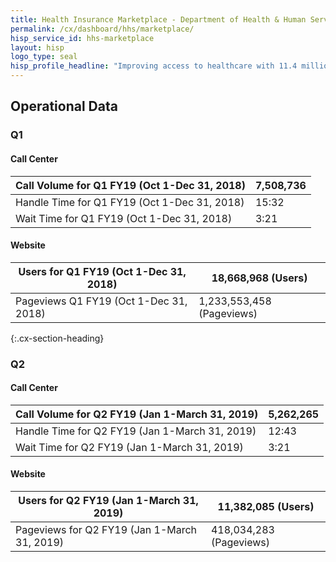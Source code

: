 ```yaml
---
title: Health Insurance Marketplace - Department of Health & Human Services - CX CAP Goal Dashboard
permalink: /cx/dashboard/hhs/marketplace/
hisp_service_id: hhs-marketplace
layout: hisp
logo_type: seal
hisp_profile_headline: "Improving access to healthcare with 11.4 million marketplace enrollments."
---
```



<h2 class="cx-section-heading">Operational Data</h2>

### Q1
#### Call Center

| Call Volume for Q1 FY19 (Oct 1-Dec 31, 2018) | 7,508,736 |
|----------------------------------------------|-----------|
| Handle Time for Q1 FY19 (Oct 1-Dec 31, 2018) | 15:32     |
| Wait Time for Q1 FY19 (Oct 1-Dec 31, 2018)   | 3:21      |

#### Website

| Users for Q1 FY19 (Oct 1-Dec 31, 2018)    | 18,668,968 (Users)      |
|----------------------------------------------|-------------------------|
| Pageviews Q1 FY19 (Oct 1-Dec 31, 2018) | 1,233,553,458 (Pageviews) |

{:.cx-section-heading}

### Q2
#### Call Center

| Call Volume for Q2 FY19 (Jan 1-March 31, 2019) | 5,262,265 |
|----------------------------------------------|-----------|
| Handle Time for Q2 FY19 (Jan 1-March 31, 2019) | 12:43     |
| Wait Time for Q2 FY19 (Jan 1-March 31, 2019)   | 3:21      |

#### Website

| Users for Q2 FY19 (Jan 1-March 31, 2019)    | 11,382,085 (Users)      |
|----------------------------------------------|-------------------------|
| Pageviews for Q2 FY19 (Jan 1-March 31, 2019) | 418,034,283 (Pageviews) |
